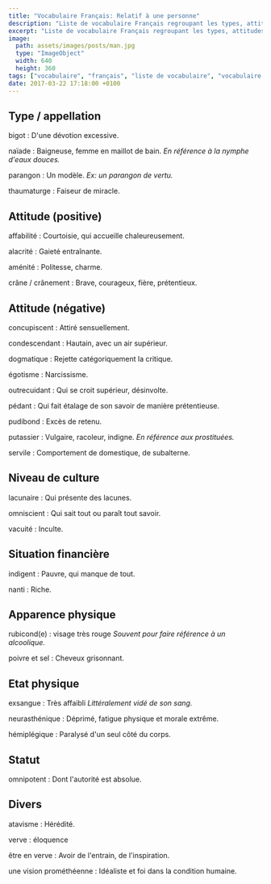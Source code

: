 ```yaml
---
title: "Vocabulaire Français: Relatif à une personne"
description: "Liste de vocabulaire Français regroupant les types, attitudes et autres mots relatifs à une personne."
excerpt: "Liste de vocabulaire Français regroupant les types, attitudes et autres mots relatifs à une personne."
image:
  path: assets/images/posts/man.jpg
  type: "ImageObject"
  width: 640
  height: 360
tags: ["vocabulaire", "français", "liste de vocabulaire", "vocabulaire français"]
date: 2017-03-22 17:18:00 +0100
---
```


## Type / appellation

bigot
: D'une dévotion excessive.

naïade
: Baigneuse, femme en maillot de bain.
*En référence à la nymphe d'eaux douces.*

parangon
: Un modèle.
*Ex: un parangon de vertu.*

thaumaturge
: Faiseur de miracle.


## Attitude (positive)

affabilité
: Courtoisie, qui accueille chaleureusement.

alacrité
: Gaieté entraînante.

aménité
: Politesse, charme.

crâne / crânement
: Brave, courageux, fière, prétentieux.


## Attitude (négative)

concupiscent
: Attiré sensuellement.

condescendant
: Hautain, avec un air supérieur.

dogmatique
: Rejette catégoriquement la critique.

égotisme
: Narcissisme.

outrecuidant
: Qui se croit supérieur, désinvolte.

pédant
: Qui fait étalage de son savoir de manière prétentieuse.

pudibond
: Excès de retenu.

putassier
: Vulgaire, racoleur, indigne.
*En référence aux prostituées.*

servile
: Comportement de domestique, de subalterne.


## Niveau de culture

lacunaire
: Qui présente des lacunes.

omniscient
: Qui sait tout ou paraît tout savoir.

vacuité
: Inculte.


## Situation financière

indigent
: Pauvre, qui manque de tout.

nanti
: Riche.


## Apparence physique

rubicond(e)
: visage très rouge
*Souvent pour faire référence à un alcoolique.*

poivre et sel
: Cheveux grisonnant.


## Etat physique

exsangue
: Très affaibli
*Littéralement vidé de son sang.*

neurasthénique
: Déprimé, fatigue physique et morale extrême.

hémiplégique
: Paralysé d'un seul côté du corps.


## Statut

omnipotent
: Dont l'autorité est absolue.


## Divers

atavisme
: Hérédité.

verve
: éloquence

être en verve
:  Avoir de l'entrain, de l'inspiration.

une vision prométhéenne
: Idéaliste et foi dans la condition humaine.
